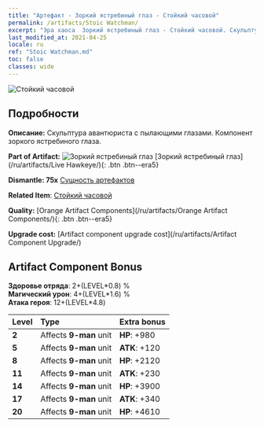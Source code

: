 ```yaml
---
title: "Артефакт - Зоркий ястребиный глаз - Стойкий часовой"
permalink: /artifacts/Stoic Watchman/
excerpt: "Эра хаоса  Зоркий ястребиный глаз - Стойкий часовой. Скульптура авантюриста с пылающими глазами. Компонент зоркого ястребиного глаза."
last_modified_at: 2021-04-25
locale: ru
ref: "Stoic Watchman.md"
toc: false
classes: wide
---
```


 ![Стойкий часовой](/images/t/artifact_40332.png)



## Подробности

 **Описание:** Скульптура авантюриста с пылающими глазами. Компонент зоркого ястребиного глаза.

 **Part of Artifact:** ![Зоркий ястребиный глаз](/images/t/icon_artifact_33.png) [Зоркий ястребиный глаз](/ru/artifacts/Live Hawkeye/){: .btn .btn--era5}

 **Dismantle: 75x** [Сущность артефактов](/ItemsRU/con_905/)

 **Related Item**: [Стойкий часовой](/ItemsRU/art_133/)

 **Quality:** [Orange Artifact Components](/ru/artifacts/Orange Artifact Components/){: .btn .btn--era5}

 **Upgrade cost:** [Artifact component upgrade cost](/ru/artifacts/Artifact Component Upgrade/)

## Artifact Component Bonus

  **Здоровье отряда**: 2+(LEVEL\*0.8) %<br/>**Магический урон**: 4+(LEVEL\*1.6) %<br/>**Атака героя**: 12+(LEVEL\*4.8)

  |  Level  | Type |    Extra bonus  | 
  |:--------|:-----|:----------------| 
  | **2** | Affects **9-man** unit | **HP**: +980 | 
  | **5** | Affects **9-man** unit | **ATK**: +120 | 
  | **8** | Affects **9-man** unit | **HP**: +2120 | 
  | **11** | Affects **9-man** unit | **ATK**: +230 | 
  | **14** | Affects **9-man** unit | **HP**: +3900 | 
  | **17** | Affects **9-man** unit | **ATK**: +340 | 
  | **20** | Affects **9-man** unit | **HP**: +4610 | 
